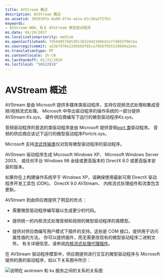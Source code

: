 ```yaml
---
title: AVStream 概述
description: AVStream 概述
ms.assetid: 305039fe-0a00-4f3e-ae1a-61c50a2f2fb3
keywords:
- AVStream WDK，有关 AVStream 微型驱动程序
ms.date: 04/20/2017
ms.localizationpriority: medium
ms.openlocfilehash: fd544857b853011b524d23d4bd1eff40d2f06cba
ms.sourcegitcommit: a33b7978e22d5bb9f65ca7056f955319049a2e4c
ms.translationtype: MT
ms.contentlocale: zh-CN
ms.lasthandoff: 01/31/2019
ms.locfileid: "56522818"
---
```

# <a name="avstream-overview"></a>AVStream 概述





AVStream 是由 Microsoft 提供多媒体类驱动程序，支持仅视频流式处理和集成音频/视频流式处理。 Microsoft 中导出驱动程序的操作系统的一部分提供 AVStream *Ks.sys*。 硬件供应商编写下运行的微型驱动程序*Ks.sys*。

音频驱动程序的首选的类驱动程序是由 Microsoft 提供音频[port 类](https://msdn.microsoft.com/library/windows/hardware/ff536829)驱动程序。 音频的供应商应该记下运行的微型驱动程序*Portcls.sys*。

Microsoft 支持[流式传输类](https://msdn.microsoft.com/library/windows/hardware/ff568275)仅对现有微型驱动程序的驱动程序。

AVStream 驱动程序生成 Microsoft Windows XP、 Microsoft Windows Server 2003、 或任何平台 Windows 98 金级或更高版本的 DirectX 8.0 或更高版本安装的版本。

如果你在上构建操作系统早于 Windows XP，请确保使用最新可用 DirectX 驱动程序开发工具包 (DDK)。 DirectX 9.0 AVStream、 内核流式处理组件和流类包含更新。

AVStream 到由供应商提供了明显的优点：

-   需要微型驱动程序编写器以生成更少的代码。

-   提供统一的内核流式处理音频和视频的微型驱动程序的类模型。

-   提供对供应商编写用户模式下插件的支持。这些是 COM 接口，提供用于访问属性值的方法。 你可以提供插件，而无需更改现有的微型驱动程序二进制文件。 有关详细信息，请参阅[内核流式处理代理插件](kernel-streaming-proxy-plug-ins-design-guide.md)。

在 AVStream 驱动程序模型中，供应商提供进行交互的微型驱动程序与 Microsoft 提供的类的驱动程序，如以下关系图中所示：

![说明在 avstream 和 ks 服务之间的关系的关系图](images/avstream.png)

 

 




